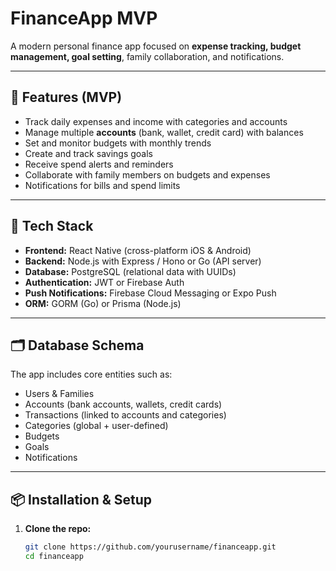 # FinanceApp MVP

A modern personal finance app focused on **expense tracking, budget management, goal setting**, family collaboration, and notifications.

---

## 🚀 Features (MVP)

- Track daily expenses and income with categories and accounts  
- Manage multiple **accounts** (bank, wallet, credit card) with balances  
- Set and monitor budgets with monthly trends  
- Create and track savings goals  
- Receive spend alerts and reminders  
- Collaborate with family members on budgets and expenses  
- Notifications for bills and spend limits

---

## 📱 Tech Stack

- **Frontend:** React Native (cross-platform iOS & Android)  
- **Backend:** Node.js with Express / Hono or Go (API server)  
- **Database:** PostgreSQL (relational data with UUIDs)  
- **Authentication:** JWT or Firebase Auth  
- **Push Notifications:** Firebase Cloud Messaging or Expo Push  
- **ORM:** GORM (Go) or Prisma (Node.js)  

---

## 🗂️ Database Schema

The app includes core entities such as:  
- Users & Families  
- Accounts (bank accounts, wallets, credit cards)  
- Transactions (linked to accounts and categories)  
- Categories (global + user-defined)  
- Budgets  
- Goals  
- Notifications  

---

## 📦 Installation & Setup

1. **Clone the repo:**

   ```bash
   git clone https://github.com/yourusername/financeapp.git
   cd financeapp
